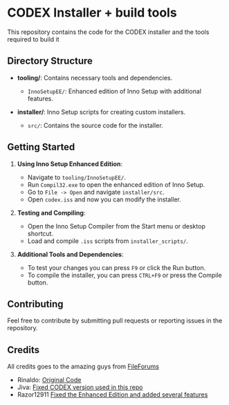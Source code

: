 # CODEX Installer + build tools

This repository contains the code for the CODEX installer and the tools required to build it

## Directory Structure

- **tooling/**: Contains necessary tools and dependencies.
  - `InnoSetupEE/`: Enhanced edition of Inno Setup with additional features.

- **installer/**: Inno Setup scripts for creating custom installers.
  - `src/`: Contains the source code for the installer.

## Getting Started

1. **Using Inno Setup Enhanced Edition**:
   - Navigate to `tooling/InnoSetupEE/`.
   - Run `Compil32.exe` to open the enhanced edition of Inno Setup.
   - Go to `File -> Open` and navigate `installer/src`.
   - Open `codex.iss` and now you can modify the installer.

2. **Testing and Compiling**:
   - Open the Inno Setup Compiler from the Start menu or desktop shortcut.
   - Load and compile `.iss` scripts from `installer_scripts/`.

3. **Additional Tools and Dependencies**:
   - To test your changes you can press `F9` or click the Run button.
   - To compile the installer, you can press `CTRL+F9` or press the Compile button.

## Contributing

Feel free to contribute by submitting pull requests or reporting issues in the repository.

## Credits

All credits goes to the amazing guys from [FileForums](https://fileforums.com)
- Rinaldo: [Original Code](https://fileforums.com/showthread.php?t=97259)
- Jiva: [Fixed CODEX version used in this repo](https://fileforums.com/member.php?u=229855)
- Razor12911 [Fixed the Enhanced Edition and added several features](https://fileforums.com/showpost.php?p=437536)
